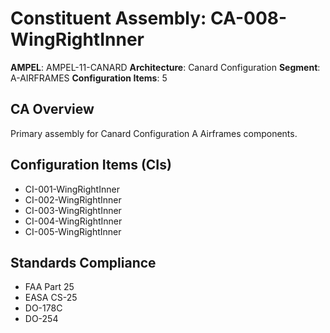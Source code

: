 # Constituent Assembly: CA-008-WingRightInner

**AMPEL**: AMPEL-11-CANARD
**Architecture**: Canard Configuration
**Segment**: A-AIRFRAMES
**Configuration Items**: 5

## CA Overview
Primary assembly for Canard Configuration A Airframes components.

## Configuration Items (CIs)
- CI-001-WingRightInner
- CI-002-WingRightInner
- CI-003-WingRightInner
- CI-004-WingRightInner
- CI-005-WingRightInner

## Standards Compliance
- FAA Part 25
- EASA CS-25
- DO-178C
- DO-254
